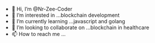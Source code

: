 - 👋 Hi, I’m @Nr-Zee-Coder
- 👀 I’m interested in ...blockchain development 
- 🌱 I’m currently learning ...javascript and golang
- 💞️ I’m looking to collaborate on ...blockchain in healthcare 
- 📫 How to reach me ...

<!---
Nr-Zee-Coder/Nr-Zee-Coder is a ✨ special ✨ repository because its `README.md` (this file) appears on your GitHub profile.
You can click the Preview link to take a look at your changes.
--->
